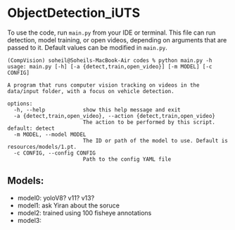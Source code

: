 # ObjectDetection_iUTS

To use the code, run `main.py` from your IDE or terminal. 
This file can run detection, model training, or open videos, depending on arguments that are passed to it.
Default values can be modified in `main.py`.  
```
(CompVision) soheil@Soheils-MacBook-Air codes % python main.py -h           
usage: main.py [-h] [-a {detect,train,open_video}] [-m MODEL] [-c CONFIG]

A program that runs computer vision tracking on videos in the data/input folder, with a focus on vehicle detection.

options:
  -h, --help            show this help message and exit
  -a {detect,train,open_video}, --action {detect,train,open_video}
                        The action to be performed by this script. default: detect
  -m MODEL, --model MODEL
                        The ID or path of the model to use. Default is resources/models/1.pt.
  -c CONFIG, --config CONFIG
                        Path to the config YAML file

```

## Models:
- model0: yoloV8? v11? v13?
- model1: ask Yiran about the soruce
- model2: trained using 100 fisheye annotations
- model3: 